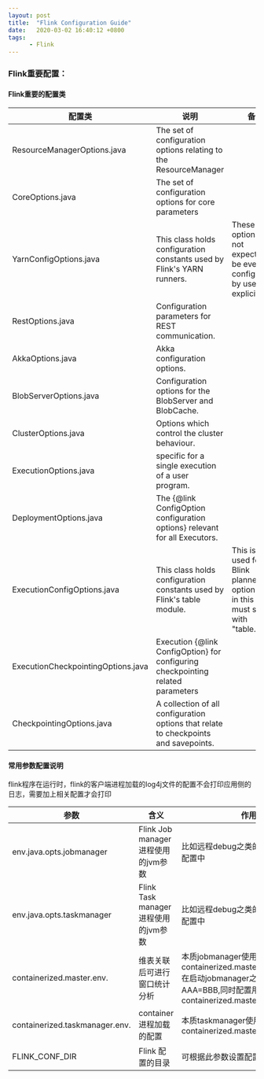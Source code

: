 ```yaml
---
layout: post
title:  "Flink Configuration Guide"
date:   2020-03-02 16:40:12 +0800
tags:
      - Flink
---
```


### Flink重要配置：


#### Flink重要的配置类

|配置类|说明|备注|
|---|----|----|
|ResourceManagerOptions.java | The set of configuration options relating to the ResourceManager|
|CoreOptions.java | The set of configuration options for core parameters|
|YarnConfigOptions.java | This class holds configuration constants used by Flink's YARN runners.|These options are not expected to be ever configured by users explicitly.|
|RestOptions.java |Configuration parameters for REST communication.||
|AkkaOptions.java| Akka configuration options.|
|BlobServerOptions.java|Configuration options for the BlobServer and BlobCache.|
|ClusterOptions.java|Options which control the cluster behaviour.|
|ExecutionOptions.java|specific for a single execution of a user program.|
|DeploymentOptions.java|The {@link ConfigOption configuration options} relevant for all Executors.|
|ExecutionConfigOptions.java|This class holds configuration constants used by Flink's table module.| This is only used for the Blink planner.All option keys in this class must start with "table.exec".|
|ExecutionCheckpointingOptions.java | Execution {@link ConfigOption} for configuring checkpointing related parameters|
|CheckpointingOptions.java | A collection of all configuration options that relate to checkpoints and savepoints.|


#### 常用参数配置说明
flink程序在运行时，flink的客户端进程加载的log4j文件的配置不会打印应用侧的日志，需要加上相关配置才会打印


| 参数                 | 含义                              | 作用                               | 配置方法 |
| ------------------------------ | ----------------------------------- | --------------------------------------- | ------------------------------ |
| env.java.opts.jobmanager       | Flink Job manager进程使用的jvm参数  | 比如远程debug之类的参数可以加在此配置中 | 1.-yD<br />2. flink-conf.yaml |
| env.java.opts.taskmanager      | Flink Task manager进程使用的jvm参数 | 比如远程debug之类的参数可以加在此配置中 | 1.-yD<br />2. flink-conf.yaml |
| containerized.master.env.      | 维表关联后可进行窗口统计分析        | 本质jobmanager使用,如配置了containerized.master.env.AAA=BBB,在启动jobmanager之前执行了Export AAA=BBB,同时配置用也包含一个containerized.master.env.AAA=BBB | 1.-yD<br />2. flink-conf.yaml |
| containerized.taskmanager.env. | container进程加载的配置             | 本质taskmanager使用，同containerized.master.env. | 1.-yD<br />2. flink-conf.yaml |
| FLINK_CONF_DIR                 | Flink 配置的目录                    | 可根据此参数设置配置目录                | export |
